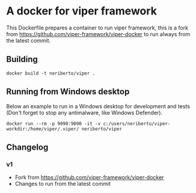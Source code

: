 # A docker for viper framework

This Dockerfile prepares a container to run viper framework, this is a fork from https://github.com/viper-framework/viper-docker to run always from the latest commit.

## Building

```
docker build -t neriberto/viper .
```

## Running from Windows desktop

Below an example to run in a Windows desktop for development and tests (Don't forget to stop any antimalware, like Windows Defender).

```
docker run --rm -p 9090:9090 -it -v c:/users/neriberto/viper-workdir:/home/viper/.viper/ neriberto/viper
```

## Changelog

### v1

* Fork from https://github.com/viper-framework/viper-docker
* Changes to run from the latest commit
